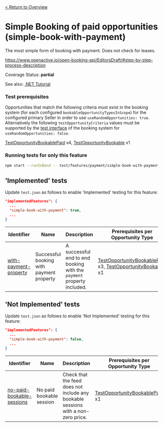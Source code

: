[< Return to Overview](../../README.md)
# Simple Booking of paid opportunities (simple-book-with-payment)

The most simple form of booking with payment. Does not check for leases.


https://www.openactive.io/open-booking-api/EditorsDraft/#step-by-step-process-description

Coverage Status: **partial**

See also: [.NET Tutorial](https://tutorials.openactive.io/open-booking-sdk/quick-start-guide/storebookingengine/day-5-b-and-delete-order)
### Test prerequisites
Opportunities that match the following criteria must exist in the booking system (for each configured `bookableOpportunityTypesInScope`) for the configured primary Seller in order to use `useRandomOpportunities: true`. Alternatively the following `testOpportunityCriteria` values must be supported by the [test interface](https://openactive.io/test-interface/) of the booking system for `useRandomOpportunities: false`.

[TestOpportunityBookablePaid](https://openactive.io/test-interface#TestOpportunityBookablePaid) x4, [TestOpportunityBookable](https://openactive.io/test-interface#TestOpportunityBookable) x1


### Running tests for only this feature

```bash
npm start --runInBand -- test/features/payment/simple-book-with-payment/
```



## 'Implemented' tests

Update `test.json` as follows to enable 'Implemented' testing for this feature:

```json
"implementedFeatures": {
  ...
  "simple-book-with-payment": true,
  ...
}
```

| Identifier | Name | Description | Prerequisites per Opportunity Type |
|------------|------|-------------|---------------|
| [with-payment-property](./implemented/with-payment-property-test.js) | Successful booking with payment property | A successful end to end booking with the `payment` property included. | [TestOpportunityBookablePaid](https://openactive.io/test-interface#TestOpportunityBookablePaid) x3, [TestOpportunityBookable](https://openactive.io/test-interface#TestOpportunityBookable) x1 |



## 'Not Implemented' tests


Update `test.json` as follows to enable 'Not Implemented' testing for this feature:

```json
"implementedFeatures": {
  ...
  "simple-book-with-payment": false,
  ...
}
```

| Identifier | Name | Description | Prerequisites per Opportunity Type |
|------------|------|-------------|---------------|
| [no-paid-bookable-sessions](./not-implemented/no-paid-bookable-sessions-test.js) | No paid bookable session | Check that the feed does not include any bookable sessions with a non-zero price. | [TestOpportunityBookablePaid](https://openactive.io/test-interface#TestOpportunityBookablePaid) x1 |
